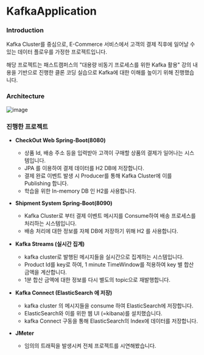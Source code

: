 # KafkaApplication

### Introduction
Kafka Cluster를 중심으로, E-Commerce 서비스에서 고객의 결제 직후에 일어날 수 있는 데이터 플로우를 가정한 프로젝트입니다.

해당 프로젝트는 패스트캠퍼스의 "대용량 비동기 프로세스를 위한 Kafka 활용" 강의 내용을 기반으로 진행한 클론 코딩 실습으로 Kafka에 대한 이해를 높이기 위해 진행했습니다.


### Architecture
![image](https://github.com/Seung-IL-Bang/KafkaApplication/assets/87510898/6bd87da8-c107-4a2f-97c0-dab46c5b124e)



### 진행한 프로젝트

- **CheckOut Web Spring-Boot(8080)**
    - 상품 Id, 배송 주소 등을 입력받아 고객이 구매할 상품의 결제가 일어나는 시스템입니다.
    - JPA 를 이용하여 결제 데이터를 H2 DB에 저장합니다.
    - 결제 완료 이벤트 발생 시 Producer를 통해 Kafka Cluster에 이를 Publishing 합니다.
    - 학습을 위한 In-memory DB 인 H2를 사용합니다.

- **Shipment System Spring-Boot(8090)**
    - Kafka Cluster로 부터 결제 이벤트 메시지를 Consume하여 배송 프로세스를 처리하는 시스템입니다.
    - 배송 처리에 대한 정보를 자체 DB에 저장하기 위해 H2 를 사용합니다.
    
- **Kafka Streams (실시간 집계)**
    - kafka cluster로 발행된 메시지들을 실시간으로 집계하는 시스템입니다.
    - Product Id를 key로 하여, 1 minute TimeWindow를 적용하여 key 별 합산 금액을 계산합니다.
    - 1분 합산 금액에 대한 정보를 다시 별도의 topic으로 재발행합니다.

- **Kafka Connect (ElasticSearch 에 저장)**
    - kafka cluster 의 메시지들을 consume 하여 ElasticSearch에 저장합니다.
    - ElasticSearch와 이를 위한 웹 UI (=kibana)를 설치했습니다.
    - kafka Connect 구동을 통해 ElasticSearch의 Index에 데이터를 저장합니다.
 
- **JMeter**
    - 임의의 트래픽을 발생시켜 전체 프로젝트를 시연해봤습니다.
